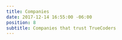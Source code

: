 ```yaml
---
title: Companies
date: 2017-12-14 16:55:00 -06:00
position: 8
subtitle: Companies that trust TrueCoders
---
```


